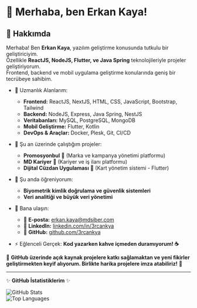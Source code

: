 # 👋 Merhaba, ben Erkan Kaya!  

## 🚀 Hakkımda  
Merhaba! Ben **Erkan Kaya**, yazılım geliştirme konusunda tutkulu bir geliştiriciyim.  
Özellikle **ReactJS, NodeJS, Flutter, ve Java Spring** teknolojileriyle projeler geliştiriyorum.  
Frontend, backend ve mobil uygulama geliştirme konularında geniş bir tecrübeye sahibim.  

- 🎯 Uzmanlık Alanlarım:  
  - **Frontend:** ReactJS, NextJS, HTML, CSS, JavaScript, Bootstrap, Tailwind  
  - **Backend:** NodeJS, Express, Java Spring, NestJS  
  - **Veritabanları:** MySQL, PostgreSQL, MongoDB  
  - **Mobil Geliştirme:** Flutter, Kotlin  
  - **DevOps & Araçlar:** Docker, Plesk, Git, CI/CD  

- 🔭 Şu an üzerinde çalıştığım projeler:  
  - **Promosyonbul** 📢 (Marka ve kampanya yönetimi platformu)  
  - **MD Kariyer** 💼 (Kariyer ve iş ilanı platformu)  
  - **Dijital Cüzdan Uygulaması** 📱 (Kart yönetim sistemi - Flutter)  

- 🌱 Şu anda öğreniyorum:  
  - **Biyometrik kimlik doğrulama ve güvenlik sistemleri**  
  - **Veri analitiği ve büyük veri yönetimi**  

- 💬 Bana ulaşın:  
  - 📧 **E-posta:** [erkan.kaya@mdsiber.com](mailto:ercan.kaya@mdsiber.com)  
  - 🔗 **LinkedIn:** [linkedin.com/in/3rcankya](https://www.linkedin.com/in/3rcankya)  
  - 🐙 **GitHub:** [github.com/3rcankya](https://github.com/3rcankya)  

- ⚡ Eğlenceli Gerçek: **Kod yazarken kahve içmeden duramıyorum! ☕**  

📌 **GitHub üzerinde açık kaynak projelere katkı sağlamaktan ve yeni fikirler geliştirmekten keyif alıyorum. Birlikte harika projelere imza atabiliriz!** 🚀  

---

✨ **GitHub İstatistiklerim** ✨  

![GitHub Stats](https://github-readme-stats.vercel.app/api?username=3rcankya&show_icons=true&theme=radical)  
![Top Languages](https://github-readme-stats.vercel.app/api/top-langs/?username=3rcankya&layout=compact&theme=radical)  
